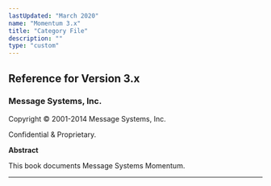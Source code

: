 ```yaml
---
lastUpdated: "March 2020"
name: "Momentum 3.x"
title: "Category File"
description: ""
type: "custom"
---
```


## Reference for Version 3.x

### Message Systems, Inc.

Copyright © 2001-2014 Message Systems, Inc.

Confidential & Proprietary.

**Abstract**

This book documents Message Systems Momentum.

* * *
